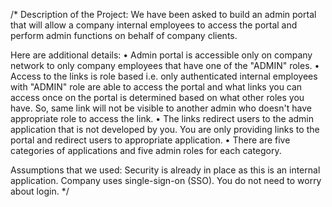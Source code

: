 /*
Description of the Project: 
We have been asked to build an admin portal that will allow a company internal employees to access the portal and perform admin functions on behalf of company clients.

Here are additional details:
•	Admin portal is accessible only on company network to only company employees that have one of the "ADMIN" roles. 
•	Access to the links is role based i.e. only authenticated internal employees with "ADMIN" role are able to access the portal and what links you can access once on the portal is determined based on what other roles you have. So, same link will not be visible to another admin who doesn't have appropriate role to access the link.
•	The links redirect users to the admin application that is not developed by you. You are only providing links to the portal and redirect users to appropriate application.
•	There are five categories of applications and five admin roles for each category. 


Assumptions that we used:
Security is already in place as this is an internal application. Company uses single-sign-on (SSO). You do not need to worry about login.
*/

